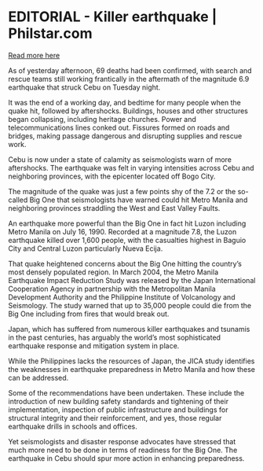 # EDITORIAL - Killer earthquake | Philstar.com

[Read more here](https://www.philstar.com/opinion/2025/10/02/2476786/editorial-killer-earthquake)

As of yesterday afternoon, 69 deaths had been confirmed, with search and rescue teams still working frantically in the aftermath of the magnitude 6.9 earthquake that struck Cebu on Tuesday night.

It was the end of a working day, and bedtime for many people when the quake hit, followed by aftershocks. Buildings, houses and other structures began collapsing, including heritage churches. Power and telecommunications lines conked out. Fissures formed on roads and bridges, making passage dangerous and disrupting supplies and rescue work.

Cebu is now under a state of calamity as seismologists warn of more aftershocks. The earthquake was felt in varying intensities across Cebu and neighboring provinces, with the epicenter located off Bogo City.

The magnitude of the quake was just a few points shy of the 7.2 or the so-called Big One that seismologists have warned could hit Metro Manila and neighboring provinces straddling the West and East Valley Faults.

An earthquake more powerful than the Big One in fact hit Luzon including Metro Manila on July 16, 1990. Recorded at a magnitude 7.8, the Luzon earthquake killed over 1,600 people, with the casualties highest in Baguio City and Central Luzon particularly Nueva Ecija.

That quake heightened concerns about the Big One hitting the country’s most densely populated region. In March 2004, the Metro Manila Earthquake Impact Reduction Study was released by the Japan International Cooperation Agency in partnership with the Metropolitan Manila Development Authority and the Philippine Institute of Volcanology and Seismology. The study warned that up to 35,000 people could die from the Big One including from fires that would break out.

Japan, which has suffered from numerous killer earthquakes and tsunamis in the past centuries, has arguably the world’s most sophisticated earthquake response and mitigation system in place.

While the Philippines lacks the resources of Japan, the JICA study identifies the weaknesses in earthquake preparedness in Metro Manila and how these can be addressed.

Some of the recommendations have been undertaken. These include the introduction of new building safety standards and tightening of their implementation, inspection of public infrastructure and buildings for structural integrity and their reinforcement, and yes, those regular earthquake drills in schools and offices.

Yet seismologists and disaster response advocates have stressed that much more need to be done in terms of readiness for the Big One. The earthquake in Cebu should spur more action in enhancing preparedness.